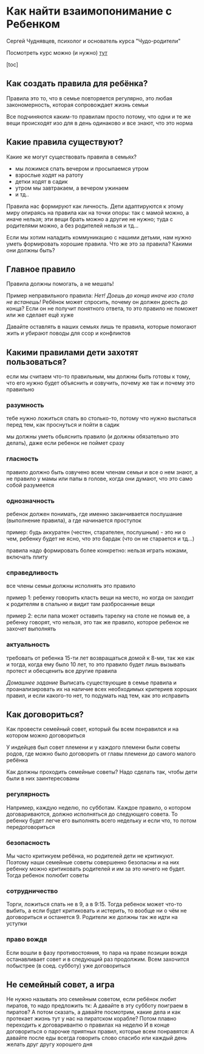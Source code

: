 # Как найти взаимопонимание с Ребенком
Сергей Чуднявцев, психолог и основатель курса "Чудо-родители"

Посмотреть курс можно (и нужно)
[тут](https://courses.yasharu.com/products/2-b51abde9-a570-4c8f-9633-ef1fe0a25d61)

[toc]

## Как создать правила для ребёнка?
Правила это то, что в семье повторяется регулярно, это любая закономерность,
которая сопровождает жизнь семьи

Все подчиняются каким-то правилам просто потому, что одни и те же вещи происходят
изо для в день одинаково и все знают, что это норма

## Какие правила существуют?
Какие же могут существовать правила в семьях?
* мы ложимся спать вечером и просыпаемся утром
* взрослые ходят на ратоту
* детки ходят в садик
* утром мы завтракаем, а вечером ужинаем
* и тд..

Правила нас формируют как личность.
Дети адаптируются к этому миру опираясь на правила как на точки опоры: так с мамой
можно, а иначе нельзя; эти вещи брать можно а другие не нужно; туда с родителями
можно, а без родителей нельзя и тд...

Если мы хотим наладить коммуникацию с нашими детьми, нам нужно уметь формировать
хорошие правила.
Что же это за правила?
Какими они должны быть?

## Главное правило
Правила должны помогать, а не мешать!

Пример неправильного правила: _Нет! Доешь до конца иначе изо стола не встанешь!_
Ребёнок может спросить, почему он должен доесть до конца? Если он не получит
понятного ответа, то это правило не поможет или же сделает ещё хуже

Давайте оставлять в наших семьях лишь те правила, которые помогают жить и
убирают поводы для ссор и конфликтов

## Какими правилами дети захотят пользоваться?
если мы считаем что-то правильным, мы должны быть готовы к тому, что его нужно
будет объяснить и озвучить, почему же так и почему это правильно

### разумность
тебе нужно ложиться спать во столько-то, потому что нужно выспаться перед тем,
как проснуться и пойти в садик

мы должны уметь обьяснить правило (и должны обязательно это делать), даже если
ребенок не поймет сразу

### гласность
правило должно быть озвучено всем членам семьи и все о нем знают, а не правило у
мамы или папы в голове, когда они думают, что это само собой разумеется

### однозначность
ребенок должен понимать, где именно заканчивается послушание (выполнение правила),
а где начинается проступок

пример: будь аккуратен (честен, старателен, послушным) - это ни о чем, ребенку будет
не ясно, что это бардак (что он не старается и тд...)

правила надо формировать более конкретно: нельзя играть ножами, включать плиту

### справедливость
все члены семьи должны исполнять это правило

пример 1: ребенку говорить класть вещи на место, но когда он заходит к родителям в
спальню и видит там разбросанные вещи

пример 2: если папа может оставить тарелку на столе не помыв ее, а ребенку говорят,
что нельзя, это так же правило, которое ребенок не захочет выполнять

### актуальность
требовать от ребенка 15-ти лет возвращаться домой к 8-ми, так же как и тогда,
когда ему было 10 лет, то это правило будет лишь вызывать протест и обесценить
все другие правила

_Домашнее задание_
Выписать существующие в семье правила и проанализировать их на наличие всех
необходимых критериев хороших правил, и если какого-то нет, то подумать над тем,
как это исправить

## Как договориться?
Как провести семейный совет, который бы всем понравился и на котором можно договориться

У индейцев был совет племени и у каждого племени были советы родов, где можно было
договорить от главы племени до самого малого ребёнка

Как должны проходить семейные советы?
Надо сделать так, чтобы дети были в них заинтересованы

### регулярность
Например, каждую неделю, по субботам. Каждое правило, о котором договариваются, должно исполняться
до следующего совета. То ребенку будет легче его выполнять всего недельку и если что, то потом
передоговориться

### безопасность
Мы часто критикуем ребёнка, но родителей дети не критикуют.
Поэтому наши семейные советы совершенно безопасны и на них ребенку можно критиковать родителей
и им за это ничего не будет. Тогда ребенок полюбит советы

### сотрудничество
Торги, ложиться спать не в 9, а в 9:15.
Тогда ребенок может что-то выбить, а если будет критиковать и истерить, то вообще ни о чём не
договориться и останется 9. Родители же должны так же идти на уступки

### право вождя
Если вошли в фазу противостояния, то пара на праве позиции вождя останавливает совет и в
следующий раз продолжим. Всем захочится побыстрее (в соед. субботу) уже договориться

## Не семейный совет, а игра
Не нужно называть это семейным советом, если ребёнок любит пиратов, то надо предложить тк:
А давайте в эту субботу поиграем в пиратов?
А потом сказать, а давайте посмотрим, какие дела и как протекает жизнь тут у нас на
пиратском корабле?
Потом плавно переходить к договаривантю о правилах на неделю
И в конце договориться о парочке приятных правил, которые всем понравятся:
А давайте после еды всегда говорить слово спасибо или каждый день желать друг другу
хорошего дня
